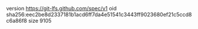 version https://git-lfs.github.com/spec/v1
oid sha256:eec2be8d2337181b1acd6ff7da4e51541c3443ff9023680ef21c5ccd8c6a86f8
size 9105
